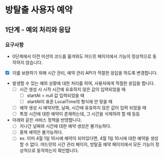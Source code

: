 # 방탈출 사용자 예약

## 1단계 - 예외 처리와 응답

### 요구사항

- 0단계에서 이전 미션의 코드를 옮겨와도 어드민 페이지에서 기능이 정상적으로 동작하지 않습니다.
- [x] 이를 보완하기 위해 시간 관리, 예약 관리 API가 적절한 응답을 하도록 변경합니다.
- 발생할 수 있는 예외 상황에 대한 처리를 하여, 사용자에게 적절한 응답을 합니다.
  - [ ] 시간 생성 시 시작 시간에 유효하지 않은 값이 입력되었을 때
    - [ ] startAt = null 값 입력되었을 때
    - [ ] startAt이 표준 LocalTime의 형식에 안 맞을 때
  - [ ] 예약 생성 시 예약자명, 날짜, 시간에 유효하지 않은 값이 입력 되었을 때
  - [ ] 특정 시간에 대한 예약이 존재하는데, 그 시간을 삭제하려 할 때
  등등

- 아래와 같은 서비스 정책을 반영합니다.
  - [ ] 지나간 날짜와 시간에 대한 예약 생성은 불가능하다.
  - [ ] 중복 예약은 불가능하다.
  - [ ] ex. 이미 4월 1일 10시에 예약이 되어있다면, 4월 1일 10시에 대한 예약을 생성할 수 없다.
  어드민의 시간 관리 페이지, 방탈출 예약 페이지에서 모든 기능이 정상적으로 동작하는지 확인합니다.
